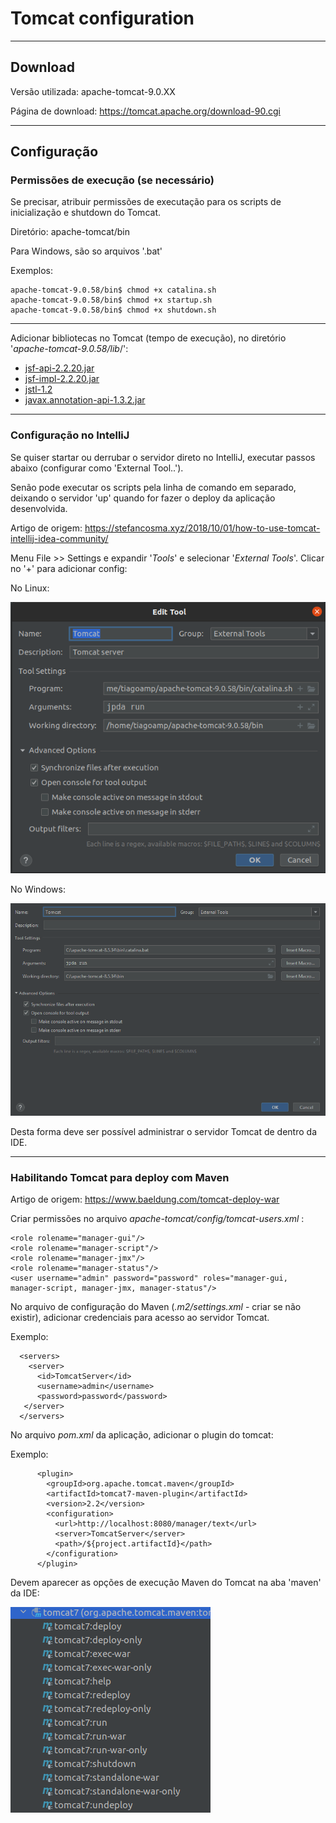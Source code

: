 # Tomcat configuration

---

## Download

Versão utilizada: apache-tomcat-9.0.XX

Página de download: https://tomcat.apache.org/download-90.cgi

---

## Configuração

### Permissões de execução (se necessário)

Se precisar, atribuir permissões de executação para os scripts de inicialização e shutdown do Tomcat.

Diretório: apache-tomcat/bin

Para Windows, são so arquivos '.bat'

Exemplos: 

```
apache-tomcat-9.0.58/bin$ chmod +x catalina.sh
apache-tomcat-9.0.58/bin$ chmod +x startup.sh
apache-tomcat-9.0.58/bin$ chmod +x shutdown.sh
```

---


Adicionar bibliotecas no Tomcat (tempo de execução), no diretório '_apache-tomcat-9.0.58/lib_/':

- [jsf-api-2.2.20.jar](libs/jsf-api-2.2.20.jar)
- [jsf-impl-2.2.20.jar](libs/jsf-impl-2.2.20.jar)
- [jstl-1.2](libs/jstl-1.2.jar)
- [javax.annotation-api-1.3.2.jar](libs/javax.annotation-api-1.3.2.jar)

---

### Configuração no IntelliJ

Se quiser startar ou derrubar o servidor direto no IntelliJ, executar passos abaixo (configurar como 'External Tool..').

Senão pode executar os scripts pela linha de comando em separado, deixando o servidor 'up' quando for fazer o deploy da aplicação desenvolvida.

Artigo de origem: https://stefancosma.xyz/2018/10/01/how-to-use-tomcat-intellij-idea-community/

Menu File >> Settings e expandir '_Tools_' e selecionar '_External Tools_'. Clicar no '+' para adicionar config:

No Linux:

![alt text](images/tomcat-external-tool-linux.png "Tomcat External Tools no Linux")

No Windows:

![alt text](images/tomcat-external-tool-windows.png "Tomcat External Tools no Windows")

Desta forma deve ser possível administrar o servidor Tomcat de dentro da IDE.

---

### Habilitando Tomcat para deploy com Maven 

Artigo de origem: https://www.baeldung.com/tomcat-deploy-war

Criar permissões no arquivo _apache-tomcat/config/tomcat-users.xml_ :

```
<role rolename="manager-gui"/>
<role rolename="manager-script"/>
<role rolename="manager-jmx"/>
<role rolename="manager-status"/>
<user username="admin" password="password" roles="manager-gui, manager-script, manager-jmx, manager-status"/>
```

No arquivo de configuração do Maven (_.m2/settings.xml_ - criar se não existir), adicionar credenciais para acesso ao servidor Tomcat.

Exemplo:

```
  <servers>
    <server>
      <id>TomcatServer</id>
      <username>admin</username>
      <password>password</password>
   </server>
  </servers>
```

No arquivo _pom.xml_ da aplicação, adicionar o plugin do tomcat:

Exemplo:

```
      <plugin>
        <groupId>org.apache.tomcat.maven</groupId>
        <artifactId>tomcat7-maven-plugin</artifactId>
        <version>2.2</version>
        <configuration>
          <url>http://localhost:8080/manager/text</url>
          <server>TomcatServer</server>
          <path>/${project.artifactId}</path>
        </configuration>
      </plugin>
```

Devem aparecer as opções de execução Maven do Tomcat na aba 'maven' da IDE:

![alt text](images/tomcat-maven-launchers.png "Tomcat Maven launchers")
